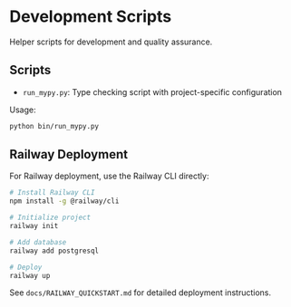 # Development Scripts

Helper scripts for development and quality assurance.

## Scripts
- `run_mypy.py`: Type checking script with project-specific configuration

Usage:
```bash
python bin/run_mypy.py
```

## Railway Deployment

For Railway deployment, use the Railway CLI directly:

```bash
# Install Railway CLI
npm install -g @railway/cli

# Initialize project
railway init

# Add database
railway add postgresql

# Deploy
railway up
```

See `docs/RAILWAY_QUICKSTART.md` for detailed deployment instructions.
